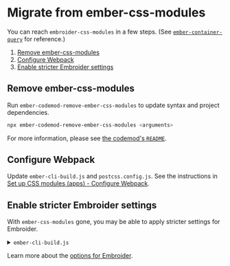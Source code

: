 # Migrate from ember-css-modules

You can reach `embroider-css-modules` in a few steps. (See [`ember-container-query`](https://github.com/ijlee2/ember-container-query/pull/167) for reference.)

1. [Remove ember-css-modules](#remove-ember-css-modules)
1. [Configure Webpack](#configure-webpack)
1. [Enable stricter Embroider settings](#enable-stricter-embroider-settings)


## Remove ember-css-modules

Run `ember-codemod-remove-ember-css-modules` to update syntax and project dependencies.

```sh
npx ember-codemod-remove-ember-css-modules <arguments>
```

For more information, please see [the codemod's `README`](../../packages/ember-codemod-remove-ember-css-modules/README.md).


## Configure Webpack

Update `ember-cli-build.js` and `postcss.config.js`. See the instructions in [Set up CSS modules (apps) - Configure Webpack](./set-up-css-modules-apps.md#configure-webpack).


## Enable stricter Embroider settings

With `ember-css-modules` gone, you may be able to apply stricter settings for Embroider.

<details>

<summary><code>ember-cli-build.js</code></summary>

For simplicity, only `options` is shown. (The rest of the code remains the same.)

```js
const options = {
  packagerOptions: { /* ... */ },
  skipBabel: { /* ... */ },
  staticAddonTestSupportTrees: true,
  staticAddonTrees: true, // <-- new
  staticComponents: true, // <-- new
  staticEmberSource: true,
  staticHelpers: true,
  staticModifiers: true,
};
```

</details>

Learn more about the [options for Embroider](https://github.com/embroider-build/embroider/#options).
